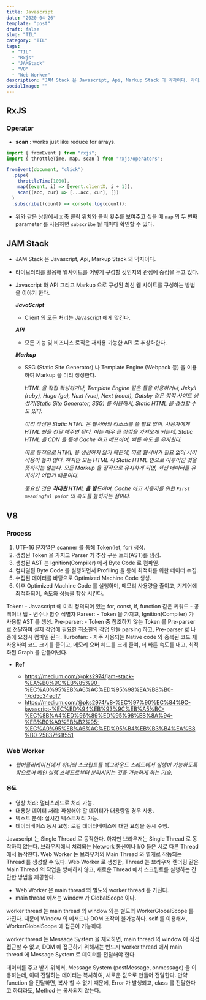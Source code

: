 ```yaml
---
title: Javascript
date: "2020-04-26"
template: "post"
draft: false
slug: "TIL"
category: "TIL"
tags:
  - "TIL"
  - "Rxjs"
  - "JAMStack"
  - "V8"
  - "Web Worker"
description: "JAM Stack 은 Javascript, Api, Markup Stack 의 약자이다. 라이브러리를 활용해 웹사이트를 어떻게 구성할 것인지의 관점에 중점을 두고 있다. Javascript 와 API 그리고 Markup 으로 구성된 최신 웹 사이트를 구성하는 방법을 이야기 한다."
socialImage: ""
---
```


## RxJS

### Operator

- **scan** : works just like reduce for arrays.

```js
import { fromEvent } from "rxjs";
import { throttleTime, map, scan } from "rxjs/operators";

fromEvent(document, "click")
  .pipe(
    throttleTime(1000),
    map((event, i) => [event.clientX, i + 1]),
    scan((acc, cur) => [...acc, cur], [])
  )
  .subscribe((count) => console.log(count));
```

- 위와 같은 상황에서 x 축 클릭 위치와 클릭 횟수를 보여주고 싶을 때 `map` 의 두 번째 parameter 를 사용하면 `subscribe` 될 때마다 확인할 수 있다.

## JAM Stack

- JAM Stack 은 Javascript, Api, Markup Stack 의 약자이다.
- 라이브러리를 활용해 웹사이트를 어떻게 구성할 것인지의 관점에 중점을 두고 있다.
- Javascript 와 API 그리고 Markup 으로 구성된 최신 웹 사이트를 구성하는 방법을 이야기 한다.

  **_JavaScript_**

  - Client 의 모든 처리는 Javascript 에게 맞긴다.

  **_API_**

  - 모든 기능 및 비즈니스 로직은 재사용 가능한 API 로 추상화한다.

  **_Markup_**

  - SSG (Static Site Generator) 나 Template Engine (Webpack 등) 을 이용하여 Markup 을 미리 생성한다.

    _HTML 을 직접 작성하거나, Template Engine 같은 툴을 이용하거나, Jekyll (ruby), Hugo (go), Nuxt (vue), Next (react), Gatsby 같은 정적 사이트 생성기(Static Site Generator, SSG) 를 이용해서, Static HTML 을 생성할 수도 있다._

    _미리 작성된 Static HTML 은 웹서버의 리소스를 쓸 필요 없이, 사용자에게 HTML 만을 전달 해주면 된다. 이는 매우 큰 장점을 가져오게 되는데, Static HTML 을 CDN 을 통해 Cache 하고 배포하여, 빠른 속도 를 유지한다._

    _따로 동적으로 HTML 을 생성하지 않기 때문에, 따로 웹서버가 필요 없어 서버 비용이 높지 않다. 하지만 모든 HTML 이 Static HTML 만으로 이루어진 것을 뜻하지는 않는다. 모든 Markup 을 정적으로 유지하게 되면, 최신 데이터를 유지하기 어렵기 때문이다._

    _중요한 것은 **최대한 HTML 을 빌드**하여, Cache 하고 사용자를 위한 `First meaningful paint` 의 속도를 높히자는 점이다._

## V8

### Process

1. UTF-16 문자열은 scanner 를 통해 Token(let, for) 생성.
2. 생성된 Token 을 가지고 Parser 가 추상 구문 트리(AST)를 생성.
3. 생성된 AST 는 Ignition(Compiler) 에서 Byte Code 로 컴파일.
4. 컴파일된 Byte Code 를 실행하면서 Profiling 을 통해 최적화를 위한 데이터 수집.
5. 수집된 데이터를 바탕으로 Optimized Machine Code 생성.
6. 이후 Optimized Machine Code 를 실행하며, 메모리 사용량을 줄이고, 기계어에 최적화되어, 속도와 성능을 향상 시킨다.

Token: - Javascript 에 미리 정의되어 있는 for, const, if, function 같은 키워드 - 공백이나 탭 - 변수나 함수 식별자
Parser: - Token 을 가지고, Ignition(Compiler) 가 사용할 AST 를 생성.
Pre-parser: - Token 중 참조하지 않는 Token 를 Pre-parser 로 전달하여 실제 작업에 필요한 최소한의 작업 만들 parsing 하고, Pre-parser 로 나중에 요청시 컴파일 된다.
Turbofan: - 자주 사용되는 Native code 와 중복된 코드 재사용하여 코드 크기를 줄이고, 메모리 오버 헤드를 크게 줄여, 더 빠른 속도를 내고, 최적화된 Graph 를 만들어낸다.

- **Ref**

  - https://medium.com/@pks2974/jam-stack-%EA%B0%9C%EB%85%90-%EC%A0%95%EB%A6%AC%ED%95%98%EA%B8%B0-17dd5c34edf7
  - https://medium.com/@pks2974/v8-%EC%97%90%EC%84%9C-javascript-%EC%BD%94%EB%93%9C%EB%A5%BC-%EC%8B%A4%ED%96%89%ED%95%98%EB%8A%94-%EB%B0%A9%EB%B2%95-%EC%A0%95%EB%A6%AC%ED%95%B4%EB%B3%B4%EA%B8%B0-25837f61f551

### Web Worker

- _웹어플리케이션에서 하나의 스크립트를 백그라운드 스레드에서 실행이 가능하도록 함으로써 메인 실행 스레드로부터 분리시키는 것을 가능하게 하는 기술._

#### 용도

- 영상 처리: 멀티스레드로 처리 가능.
- 대용량 데이터 처리: 파싱해야 할 데이터가 대용량일 경우 사용.
- 텍스트 분석: 실시간 텍스트처리 가능.
- 데이터베이스 동시 요청: 로컬 데이터베이스에 대한 요청을 동시 수행.

Javascript 는 Single Thread 로 동작한다. 하지만 브라우저는 Single Thread 로 동작하지 않는다. 브라우저에서 처리되는 Network 통신이나 I/O 들은 서로 다른 Thread 에서 동작한다. Web Worker 는 브라우저의 Main Thread 와 별개로 작동되는 Thread 를 생성할 수 있다. Web Worker 로 생성한, Thread 는 브라우저 렌더링 같은 Main Thread 의 작업을 방해하지 않고, 새로운 Thread 에서 스크립트를 실행하는 간단한 방법을 제공한다.

- Web Worker 은 main thread 와 별도의 worker thread 를 가진다.
- main thread 에서는 window 가 GlobalScope 이다.

worker thread 는 main thread 의 window 와는 별도의 WorkerGlobalScope 를 가진다.
때문에 Window 의 메서드나 DOM 조작이 불가능하다. self 를 이용해서, WorkerGlobalScope 에 접근이 가능하다.

worker thread 는 Message System 을 제외하면, main thread 의 window 에 직접 접근할 수 없고, DOM 에 접근하기 위해서는 반드시 worker thread 에서 main thread 에 Message System 로 데이터를 전달해야 한다.

데이터를 주고 받기 위해서, Message System (postMessage, onmessage) 을 이용하는데, 이때 전달하는 데이터는 복사하여, 새로운 값으로 만들어 전달한다.
만약 function 을 전달하면, 복사 할 수 없기 때문에, Error 가 발생되고, class 를 전달한다고 하더라도, Method 는 복사되지 않는다.

